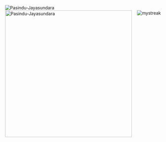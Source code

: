 
<img align="left" src="https://github-readme-stats.vercel.app/api/top-langs?username=Pasindu-Jayasundara&show_icons=true&locale=en&layout=compact" alt="Pasindu-Jayasundara" />
<img align="center" src="https://github-readme-stats.vercel.app/api?username=Pasindu-Jayasundara&show_icons=true&locale=en" alt="Pasindu-Jayasundara" width="410" />
<img align="right" src="https://github-readme-streak-stats.herokuapp.com/?user=Pasindu-Jayasundara" alt="mystreak"/>

